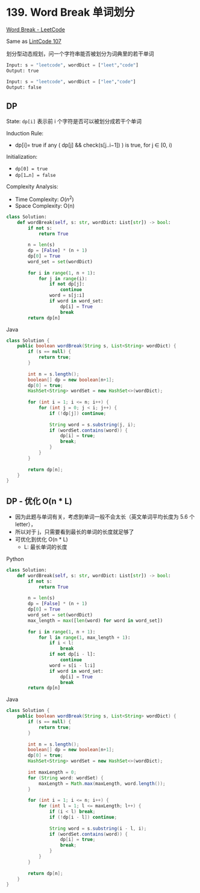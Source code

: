 # 139. Word Break 单词划分

[Word Break - LeetCode](https://leetcode.com/problems/word-break/)

Same as [LintCode 107](https://www.lintcode.com/problem/107/)

划分型动态规划，问一个字符串能否被划分为词典里的若干单词

```python
Input: s = "leetcode", wordDict = ["leet","code"]
Output: true

Input: s = "leetcode", wordDict = ["lee","code"]
Output: false
```

## DP

State: `dp[i]` 表示前 i 个字符是否可以被划分成若干个单词

Induction Rule:

- dp[i]=  true if any ( dp[j] && check(s[j..i−1]) ) is true,  for  j ∈ [0, i)

Initialization:

- `dp[0] = true`
- `dp[1…n] = false`

Complexity Analysis:

- Time Complexity: $O(n^2)$
- Space Complexity: O(n)

```python
class Solution:
    def wordBreak(self, s: str, wordDict: List[str]) -> bool:
        if not s:
            return True
        
        n = len(s)
        dp = [False] * (n + 1)
        dp[0] = True
        word_set = set(wordDict)
        
        for i in range(1, n + 1):
            for j in range(i):
                if not dp[j]:
                    continue
                word = s[j:i]
                if word in word_set:
                    dp[i] = True
                    break
        return dp[n]
```

Java

```java
class Solution {
    public boolean wordBreak(String s, List<String> wordDict) {
        if (s == null) {
            return true;
        }
        
        int n = s.length();
        boolean[] dp = new boolean[n+1];
        dp[0] = true;
        HashSet<String> wordSet = new HashSet<>(wordDict);
        
        for (int i = 1; i <= n; i++) {
            for (int j = 0; j < i; j++) {
                if (!dp[j]) continue;
                
                String word = s.substring(j, i);
                if (wordSet.contains(word)) {
                    dp[i] = true;
                    break;
                }
            }
        }
        
        return dp[n];
    }
}
```

## DP - 优化 O(n * L)

- 因为此题与单词有关，考虑到单词一般不会太长（英文单词平均长度为 5.6 个 letter），
- 所以对于 j，只需要看到最长的单词的长度就足够了
- 可优化到优化 O(n * L)
  - L: 最长单词的长度

Python
```python
class Solution:
    def wordBreak(self, s: str, wordDict: List[str]) -> bool:
        if not s:
            return True
        
        n = len(s)
        dp = [False] * (n + 1)
        dp[0] = True
        word_set = set(wordDict)
        max_length = max([len(word) for word in word_set])
        
        for i in range(1, n + 1):
            for l in range(1, max_length + 1):
                if i < l:
                    break
                if not dp[i - l]:
                    continue
                word = s[i - l:i]
                if word in word_set:
                    dp[i] = True
                    break
        return dp[n]
```

Java
```java
class Solution {
    public boolean wordBreak(String s, List<String> wordDict) {
        if (s == null) {
            return true;
        }
        
        int n = s.length();
        boolean[] dp = new boolean[n+1];
        dp[0] = true;
        HashSet<String> wordSet = new HashSet<>(wordDict);
        
        int maxLength = 0;
        for (String word: wordSet) {
            maxLength = Math.max(maxLength, word.length());
        }
        
        for (int i = 1; i <= n; i++) {
            for (int l = 1; l <= maxLength; l++) {
                if (i < l) break;
                if (!dp[i - l]) continue;
                
                String word = s.substring(i - l, i);
                if (wordSet.contains(word)) {
                    dp[i] = true;
                    break;
                }
            }
        }
        
        return dp[n];
    }
}
```